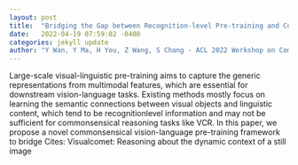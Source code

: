 ```yaml
---
layout: post
title:  "Bridging the Gap between Recognition-level Pre-training and Commonsensical Vision-language Tasks"
date:   2022-04-19 07:59:02 -0400
categories: jekyll update
author: "Y Wan, Y Ma, H You, Z Wang, S Chang - ACL 2022 Workshop on Commonsense , 2022"
---
```

Large-scale visual-linguistic pre-training aims to capture the generic representations from multimodal features, which are essential for downstream vision-language tasks. Existing methods mostly focus on learning the semantic connections between visual objects and linguistic content, which tend to be recognitionlevel information and may not be sufficient for commonsensical reasoning tasks like VCR. In this paper, we propose a novel commonsensical vision-language pre-training framework to bridge Cites: Visualcomet: Reasoning about the dynamic context of a still image